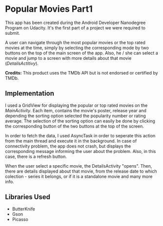 # Popular Movies Part1

This app has been created during the Android Developer Nanodegree Program on Udacity. It's the first part of a project we were required to submit.

A user can navigate through the most popular movies or the top rated movies at the time, simply by selecting the corresponding mode by two buttons on the top of the main screen of the app. Also, he / she can select a movie and jump to a screen with more details about that movie (_DetailsActitivy_).

**Credits:** This product uses the TMDb API but is not endorsed or certified by TMDb.

## Implementation
I used a GridView for displaying the popular or top rated movies on the _MainActivity_. Each item, contains the movie's poster, release year and depending the sorting option selected the popularity number or rating average. The selection of the sorting option can easily be done by clicking the corresponding button of the two buttons at the top of the screen.

In order to fetch the data, I used AsyncTask in order to seperate this action from the main thread and execute it in the background.
In case of connectivity problem, the app does not crash, but displays the corresponding message informing the user about the problem. Also, in this case, there is a refresh button.

When the user select a specific movie, the DetailsActivity "opens". Then, there are details displayed about that movie, from the release date to which colection - series it belongs, or if it is a standalone movie and many more info.

## Libraries Used
- ButterKnife
- Gson
- Picasso


